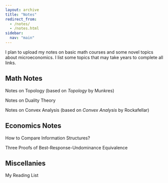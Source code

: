 ```yaml
---
layout: archive
title: "Notes"
redirect_from: 
  - /notes/
  - /notes.html
sidebar:
  nav: "main"
---
```


I plan to upload my notes on basic math courses and some novel topics about microeconomics. I list some topics that may take years to complete all links.

## Math Notes

Notes on Topology (based on *Topology* by Munkres)

Notes on Duality Theory

Notes on Convex Analysis (based on *Convex Analysis* by Rockafellar)

## Economics Notes

How to Compare Information Structures?

Three Proofs of Best-Response-Undominance Equivalence

## Miscellanies

My Reading List
